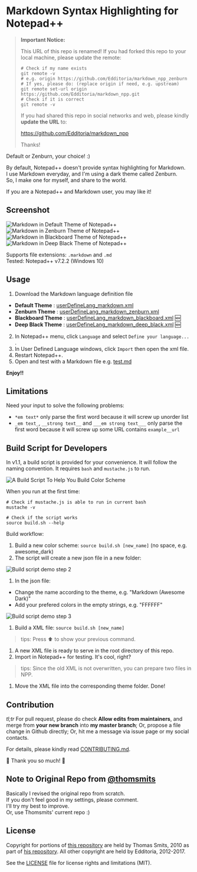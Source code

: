 # Markdown Syntax Highlighting for Notepad++

> **Important Notice:**
> 
> This URL of this repo is renamed! If you had forked this repo to your local machine, please update the remote:
> 
> ```shell
> # Check if my name exists
> git remote -v
> # e.g. origin https://github.com/Edditoria/markdown_npp_zenburn
> # If yes, please do: (replace origin if need, e.g. upstream)
> git remote set-url origin https://github.com/Edditoria/markdown_npp.git
> # Check if it is correct
> git remote -v
> ```
> 
> If you had shared this repo in social networks and web, please kindly **update the URL** to:
> 
> <https://github.com/Edditoria/markdown_npp>
> 
> Thanks!

Default or Zenburn, your choice! :)

By default, Notepad++ doesn't provide syntax highlighting for Markdown.  
I use Markdown everyday, and I'm using a dark theme called Zenburn.  
So, I make one for myself, and share to the world.

If you are a Notepad++ and Markdown user, you may like it!

## Screenshot

![Markdown in Default Theme of Notepad++][screen_default]
![Markdown in Zenburn Theme of Notepad++][screen_zenburn]
![Markdown in Blackboard Theme of Notepad++][screen_blackboard]
![Markdown in Deep Black Theme of Notepad++][screen_deep_black]

Supports file extensions: `.markdown` and `.md`  
Tested: Notepad++ v7.2.2 (Windows 10)

## Usage

1. Download the Markdown language definition file
  - **Default Theme** : [userDefineLang_markdown.xml][default_xml]
  - **Zenburn Theme** : [userDefineLang_markdown_zenburn.xml][zenburn_xml]
  - **Blackboard Theme** : [userDefineLang_markdown_blackboard.xml][blackboard_xml] :new:
  - **Deep Black Theme** : [userDefineLang_markdown_deep_black.xml][deep_black_xml] :new:
2. In Notepad++ menu, click `Language` and select `Define your language...` .
3. In User Defined Language windows, click `Import` then open the xml file.
4. Restart Notepad++.
5. Open and test with a Markdown file e.g. [test.md][test_file]

**Enjoy!!**

## Limitations

Need your input to solve the following problems:

- `*em text*` only parse the first word because it will screw up unorder list
- `_em text_`, `__strong text__` and `___em strong text___` only parse the first word because it will screw up some URL contains `example__url`

## Build Script for Developers

In v1.1, a build script is provided for your convenience. It will follow the naming convention. It requires `bash` and `mustache.js` to run.

![A Build Script To Help You Build Color Scheme][build_screen]

When you run at the first time:

```shell
# Check if mustache.js is able to run in current bash
mustache -v

# Check if the script works
source build.sh --help
```

Build workflow:

1. Build a new color scheme: `source build.sh [new_name]` (no space, e.g. awesome_dark)
1. The script will create a new json file in a new folder:

  ![Build script demo step 2][build_screen_2]

1. In the json file:
  - Change the name according to the theme, e.g. "Markdown (Awesome Dark)"
  - Add your prefered colors in the empty strings, e.g. "FFFFFF"
  
  ![Build script demo step 3][build_screen_3]
  
1. Build a XML file: `source build.sh [new_name]`

  > tips: Press :arrow_up: to show your previous command.
  
1. A new XML file is ready to serve in the root directory of this repo.
1. Import in Notepad++ for testing. It's cool, right?

  > tips: Since the old XML is not overwritten, you can prepare two files in NPP.
  
1. Move the XML file into the corresponding theme folder. Done!

## Contribution

*tl;tr* For pull request, please do check **Allow edits from maintainers**, and merge from **your new branch** into **my master branch**; Or, propose a file change in Github directly; Or, hit me a message via issue page or my social contacts.

For details, please kindly read [CONTRIBUTING.md](CONTRIBUTING.md).

:beer: Thank you so much! :pray:

## Note to Original Repo from [@thomsmits][thomsmits_npp]

Basically I revised the original repo from scratch.  
If you don't feel good in my settings, please comment.  
I'll try my best to improve.  
Or, use Thomsmits' current repo :)

## License

Copyright for portions of [this repository][this_repo] are held by Thomas Smits, 2010 as part of [his repository][thomsmits_npp]. All other copyright are held by Edditoria, 2012-2017.

See the [LICENSE](LICENSE.md) file for license rights and limitations (MIT).


[screen_default]: /default_theme/markdown_npp_default_theme_screenshot.png "Markdown in Default Theme of Notepad++"
[screen_zenburn]: /zenburn_theme/markdown_npp_zenburn_screenshot.png "Markdown in Zenburn Theme of Notepad++"
[screen_blackboard]: /blackboard_theme/markdown_npp_blackboard_screenshot.png "Markdown in Blackboard Theme of Notepad++"
[screen_deep_black]: /deep_black_theme/markdown_npp_deep_black_screenshot.png "Markdown in Deep Black Theme of Notepad++"
[default_xml]: https://raw.githubusercontent.com/Edditoria/markdown_npp/master/default_theme/userDefineLang_markdown.xml
[zenburn_xml]: https://raw.githubusercontent.com/Edditoria/markdown_npp/master/zenburn_theme/userDefineLang_markdown_zenburn.xml
[blackboard_xml]: https://raw.githubusercontent.com/Edditoria/markdown_npp/master/blackboard_theme/userDefineLang_markdown_blackboard.xml
[deep_black_xml]: https://raw.githubusercontent.com/Edditoria/markdown_npp/master/deep_black_theme/userDefineLang_markdown_deep_black.xml

[this_repo]: https://github.com/Edditoria/markdown_npp
[coffeescript]: https://github.com/Edditoria/coffeescript_npp_zenburn
[thomsmits]: https://github.com/thomsmits/markdown_npp
[thomsmits_npp]: https://github.com/thomsmits/markdown_npp
[test_file]: https://raw.githubusercontent.com/Edditoria/markdown_npp/master/test.md

[build_screen]: /build/build_script_screenshot.png "A Build Script To Help You Build Color Scheme"
[build_screen_2]: /build/build_script_screenshot_2.png "Build script demo step 2"
[build_screen_3]: /build/build_script_screenshot_3.png "Build script demo step 3"

